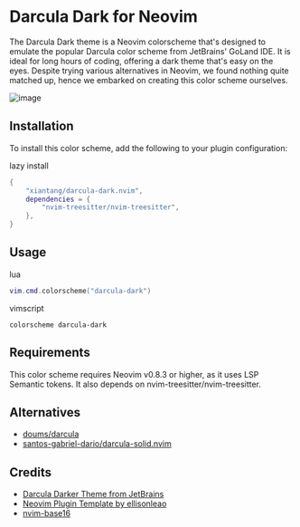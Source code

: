 Darcula Dark for Neovim
=======================

The Darcula Dark theme is a Neovim colorscheme that's designed to emulate the popular Darcula color scheme from JetBrains' GoLand IDE. It is ideal for long hours of coding, offering a dark theme that's easy on the eyes. Despite trying various alternatives in Neovim, we found nothing quite matched up, hence we embarked on creating this color scheme ourselves.

![image](https://user-images.githubusercontent.com/34479567/256968343-f88d8263-76d3-4e2e-a746-8a572d4522ca.png)

Installation
------------

To install this color scheme, add the following to your plugin configuration:

lazy install

```lua
{
	"xiantang/darcula-dark.nvim",
	dependencies = {
		"nvim-treesitter/nvim-treesitter",
	},
}
```

Usage
------------


lua 

```lua
vim.cmd.colorscheme("darcula-dark")

```

vimscript

```vimscript
colorscheme darcula-dark
```


Requirements
------------

This color scheme requires Neovim v0.8.3 or higher, as it uses LSP Semantic tokens. It also depends on nvim-treesitter/nvim-treesitter.


Alternatives
------------

-  [doums/darcula](https://github.com/doums/darcula)
-  [santos-gabriel-dario/darcula-solid.nvim](https://github.com/santos-gabriel-dario/darcula-solid.nvim)



Credits
-------

-   [Darcula Darker Theme from JetBrains](https://plugins.jetbrains.com/plugin/12692-darcula-darker-theme)
-   [Neovim Plugin Template by ellisonleao](https://github.com/ellisonleao/nvim-plugin-template)
-   [nvim-base16](https://github.com/RRethy/nvim-base16)
